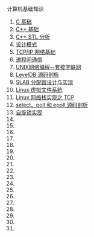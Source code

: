 计算机基础知识
1. [C 基础](./c/README.md)
1. [C++ 基础](./cpp/README.md)
1. [C++ STL 分析](./cpp-stl/README.md)
1. [设计模式](./dp/README.md)
1. [TCP/IP 网络基础](./tcp-ip/README.md)
1. [进程间通信](./ipc/README.md)
1. [UNIX网络编程--套接字联网](./socket/README.md)
1. [LevelDB 源码剖析](./leveldb/README.md)
1. [SLAB 分配器设计与实现](./linux/slab/README.md)
1. [Linux 虚拟文件系统](./linux/vfs/README.md)
1. [Linux 网络栈实现之 TCP](./linux/socket/README.md)
1. [select、poll 和 epoll 源码剖析](./linux/epoll/README.md)
1. [自旋锁实现](./linux/spinlock/spinlock.md)
1. [](./.md)
1. [](./.md)
1. [](./.md)
1. [](./.md)
1. [](./.md)
1. [](./.md)
1. [](./.md)
1. [](./.md)
1. [](./.md)
1. [](./.md)
1. [](./.md)
1. [](./.md)
1. [](./.md)
1. [](./.md)
1. [](./.md)
1. [](./.md)
1. [](./.md)
1. [](./.md)